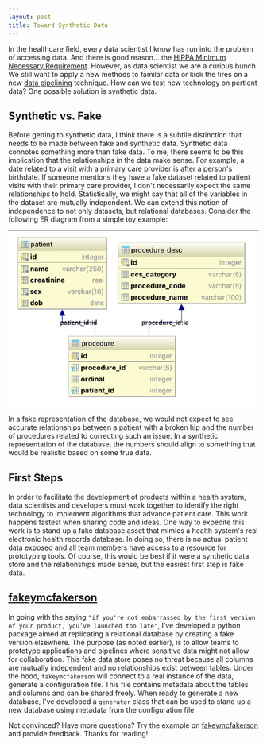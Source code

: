 ```yaml
---
layout: post
title: Toward Synthetic Data
---
```


In the healthcare field, every data scientist I know has run into the problem of
accessing data. And there is good reason... the 
[HIPPA Minimum Necessary Requirement](https://www.hhs.gov/hipaa/for-professionals/privacy/guidance/minimum-necessary-requirement/index.html). 
However, as data scientist we are a curious bunch. We still want to apply a new methods to familar data or
kick the tires on a new [data pipelining](https://www.tensorflow.org/guide/performance/datasets) technique. 
How can we test new technology on pertient data? One possible solution is synthetic data.
 
## Synthetic vs. Fake
Before getting to synthetic data, I think there is a subtile distinction that needs to be made between fake
and synthetic data. Synthetic data connotes something
 more than fake data. To me, there seems to be this implication that the relationships in the data make sense. For
 example, a date related to a visit with a primary care provider is after a person's birthdate. If someone 
 mentions they have a fake dataset related to patient visits with their primary care provider, I don't
 necessarily expect the same relationships to hold. Statistically, we might say that all of the variables in 
 the dataset are mutually independent. We can 
 extend this notion of independence to not only datasets, but relational databases. Consider the following ER
 diagram from a simple toy example:
 
![mail](/images/er_diagram.png)

In a fake representation of the database, we would not expect to see accurate relationships between a patient
with a broken hip and the number of procedures related to correcting such an issue. In a synthetic representation of the 
database, the numbers should align to something that would be realistic based on some true data.

## First Steps
In order to facilitate the development of products within a health system, data scientists and developers must
work together to identify the right technology to implement algorithms that advance patient care. This work happens
fastest when sharing code and ideas. One way to expedite this work is to stand up a fake database asset that mimics
a health system's real electronic health records database. In doing so, there is no actual patient data exposed and all
team members have access to a resource for prototyping tools. Of course, this would be best if it were a synthetic 
data store and the relationships made sense, but the easiest first step is fake data.

## [fakeymcfakerson](https://github.com/benneely/fakeymcfakerson)
In going with the saying `"if you're not embarrassed by the first version of your product, you’ve launched too late"`,
I've developed a python package aimed at replicating a relational database by creating a fake version elsewhere. The 
purpose (as noted earlier), is to allow teams to prototype applications and pipelines where sensitive data might not
allow for collaboration. This fake data store poses no threat because all columns are mutually independent and no relationships
exist between tables. Under the hood, `fakeymcfakerson` will connect to a real instance of the data, generate a configuration
file. This file contains metadata about the tables and columns and can be shared freely. When ready to generate
 a new database, I've developed a `generator` class that can be used to stand up a new database using metadata from
 the configuration file. 
 
 Not convinced? Have more questions? Try the example on [fakeymcfakerson](https://github.com/benneely/fakeymcfakerson) 
 and provide feedback. Thanks for reading!